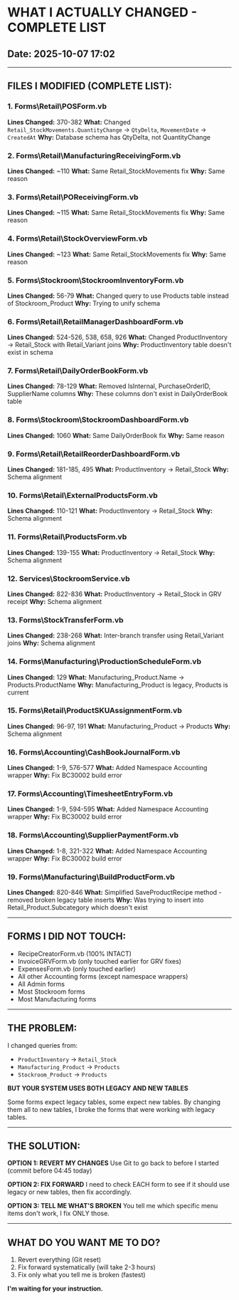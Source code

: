 # WHAT I ACTUALLY CHANGED - COMPLETE LIST
## Date: 2025-10-07 17:02

---

## FILES I MODIFIED (COMPLETE LIST):

### 1. Forms\Retail\POSForm.vb
**Lines Changed:** 370-382
**What:** Changed `Retail_StockMovements.QuantityChange` → `QtyDelta`, `MovementDate` → `CreatedAt`
**Why:** Database schema has QtyDelta, not QuantityChange

### 2. Forms\Retail\ManufacturingReceivingForm.vb
**Lines Changed:** ~110
**What:** Same Retail_StockMovements fix
**Why:** Same reason

### 3. Forms\Retail\POReceivingForm.vb
**Lines Changed:** ~115
**What:** Same Retail_StockMovements fix
**Why:** Same reason

### 4. Forms\Retail\StockOverviewForm.vb
**Lines Changed:** ~123
**What:** Same Retail_StockMovements fix
**Why:** Same reason

### 5. Forms\Stockroom\StockroomInventoryForm.vb
**Lines Changed:** 56-79
**What:** Changed query to use Products table instead of Stockroom_Product
**Why:** Trying to unify schema

### 6. Forms\Retail\RetailManagerDashboardForm.vb
**Lines Changed:** 524-526, 538, 658, 926
**What:** Changed ProductInventory → Retail_Stock with Retail_Variant joins
**Why:** ProductInventory table doesn't exist in schema

### 7. Forms\Retail\DailyOrderBookForm.vb
**Lines Changed:** 78-129
**What:** Removed IsInternal, PurchaseOrderID, SupplierName columns
**Why:** These columns don't exist in DailyOrderBook table

### 8. Forms\Stockroom\StockroomDashboardForm.vb
**Lines Changed:** 1060
**What:** Same DailyOrderBook fix
**Why:** Same reason

### 9. Forms\Retail\RetailReorderDashboardForm.vb
**Lines Changed:** 181-185, 495
**What:** ProductInventory → Retail_Stock
**Why:** Schema alignment

### 10. Forms\Retail\ExternalProductsForm.vb
**Lines Changed:** 110-121
**What:** ProductInventory → Retail_Stock
**Why:** Schema alignment

### 11. Forms\Retail\ProductsForm.vb
**Lines Changed:** 139-155
**What:** ProductInventory → Retail_Stock
**Why:** Schema alignment

### 12. Services\StockroomService.vb
**Lines Changed:** 822-836
**What:** ProductInventory → Retail_Stock in GRV receipt
**Why:** Schema alignment

### 13. Forms\StockTransferForm.vb
**Lines Changed:** 238-268
**What:** Inter-branch transfer using Retail_Variant joins
**Why:** Schema alignment

### 14. Forms\Manufacturing\ProductionScheduleForm.vb
**Lines Changed:** 129
**What:** Manufacturing_Product.Name → Products.ProductName
**Why:** Manufacturing_Product is legacy, Products is current

### 15. Forms\Retail\ProductSKUAssignmentForm.vb
**Lines Changed:** 96-97, 191
**What:** Manufacturing_Product → Products
**Why:** Schema alignment

### 16. Forms\Accounting\CashBookJournalForm.vb
**Lines Changed:** 1-9, 576-577
**What:** Added Namespace Accounting wrapper
**Why:** Fix BC30002 build error

### 17. Forms\Accounting\TimesheetEntryForm.vb
**Lines Changed:** 1-9, 594-595
**What:** Added Namespace Accounting wrapper
**Why:** Fix BC30002 build error

### 18. Forms\Accounting\SupplierPaymentForm.vb
**Lines Changed:** 1-8, 321-322
**What:** Added Namespace Accounting wrapper
**Why:** Fix BC30002 build error

### 19. Forms\Manufacturing\BuildProductForm.vb
**Lines Changed:** 820-846
**What:** Simplified SaveProductRecipe method - removed broken legacy table inserts
**Why:** Was trying to insert into Retail_Product.Subcategory which doesn't exist

---

## FORMS I DID NOT TOUCH:

- RecipeCreatorForm.vb (100% INTACT)
- InvoiceGRVForm.vb (only touched earlier for GRV fixes)
- ExpensesForm.vb (only touched earlier)
- All other Accounting forms (except namespace wrappers)
- All Admin forms
- Most Stockroom forms
- Most Manufacturing forms

---

## THE PROBLEM:

I changed queries from:
- `ProductInventory` → `Retail_Stock` 
- `Manufacturing_Product` → `Products`
- `Stockroom_Product` → `Products`

**BUT YOUR SYSTEM USES BOTH LEGACY AND NEW TABLES**

Some forms expect legacy tables, some expect new tables. By changing them all to new tables, I broke the forms that were working with legacy tables.

---

## THE SOLUTION:

**OPTION 1: REVERT MY CHANGES**
Use Git to go back to before I started (commit before 04:45 today)

**OPTION 2: FIX FORWARD**
I need to check EACH form to see if it should use legacy or new tables, then fix accordingly.

**OPTION 3: TELL ME WHAT'S BROKEN**
You tell me which specific menu items don't work, I fix ONLY those.

---

## WHAT DO YOU WANT ME TO DO?

1. Revert everything (Git reset)
2. Fix forward systematically (will take 2-3 hours)
3. Fix only what you tell me is broken (fastest)

**I'm waiting for your instruction.**
